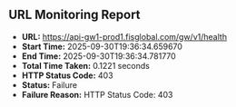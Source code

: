 ## URL Monitoring Report

- **URL:** https://api-gw1-prod1.fisglobal.com/gw/v1/health
- **Start Time:** 2025-09-30T19:36:34.659670
- **End Time:** 2025-09-30T19:36:34.781770
- **Total Time Taken:** 0.1221 seconds
- **HTTP Status Code:** 403
- **Status:** Failure
- **Failure Reason:** HTTP Status Code: 403
